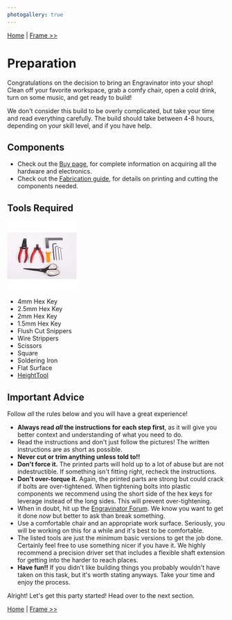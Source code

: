 ```yaml
---
photogallery: true
---
```


[Home](/mk1/build/) | [Frame >>](01.Frame.html)

# Preparation

Congratulations on the decision to bring an Engravinator into your shop! Clean off your favorite workspace, grab a comfy chair, open a cold drink, turn on some music, and get ready to build!

We don't consider this build to be overly complicated, but take your time and read everything carefully. The build should take between 4-8 hours, depending on your skill level, and if you have help.

## Components

- Check out the [Buy page](/mk1/buy/), for complete information on acquiring all the hardware and electronics.
- Check out the [Fabrication guide](/mk1/print/), for details on printing and cutting the components needed.

## Tools Required

<a href="/mk1/img/build/001.jpg" data-imagelightbox="groupa"><img src="/mk1/img/build/thumb/001.jpg"></a>

- 4mm Hex Key
- 2.5mm Hex Key
- 2mm Hex Key
- 1.5mm Hex Key
- Flush Cut Snippers
- Wire Strippers
- Scissors
- Square
- Soldering Iron
- Flat Surface
- [HeightTool](https://github.com/ManiacalLabs/Engravinator/blob/master/Mk1/Fabrication/3D_Printed/Core_Components/HeightTool.stl)

## Important Advice

Follow *all* the rules below and you will have a great experience!

- **Always read _all_ the instructions for each step first**, as it will give you better context and understanding of what you need to do.
- Read the instructions and don't just follow the pictures! The written instructions are as short as possible.
- **Never cut or trim anything unless told to!!**
- **Don't force it.** The printed parts will hold up to a lot of abuse but are not indestructible. If something isn't fitting right, recheck the instructions.
- **Don't over-torque it.** Again, the printed parts are strong but could crack if bolts are over-tightened. When tightening bolts into plastic components we recommend using the short side of the hex keys for leverage instead of the long sides. This will prevent over-tightening. 
- When in doubt, hit up the [Engravinator Forum](https://forum.maniacallabs.com/c/engravinator). We know you want to get it done *now* but better to ask than break something.
- Use a comfortable chair and an appropriate work surface. Seriously, you will be working on this for a while and it's best to be comfortable.
- The listed tools are just the minimum basic versions to get the job done. Certainly feel free to use something nicer if you have it. We highly recommend a precision driver set that includes a flexible shaft extension for getting into the harder to reach places.
- **Have fun!!** If you didn't like building things you probably wouldn't have taken on this task, but it's worth stating anyways. Take your time and enjoy the process.



Alright! Let's get this party started! Head over to the next section.

[Home](/mk1/build/) | [Frame >>](01.Frame.html)

